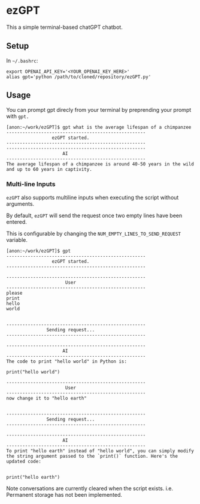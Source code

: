 # ezGPT
This a simple terminal-based chatGPT chatbot.

## Setup

In `~/.bashrc`:

```
export OPENAI_API_KEY='<YOUR_OPENAI_KEY_HERE>'
alias gpt='python /path/to/cloned/repository/ezGPT.py'
```

## Usage

You can prompt gpt direcly from your terminal by preprending your prompt with `gpt.`

```
[anon:~/work/ezGPT]$ gpt what is the average lifespan of a chimpanzee
----------------------------------------------------
                 ezGPT started.
----------------------------------------------------
----------------------------------------------------
                     AI
----------------------------------------------------
The average lifespan of a chimpanzee is around 40-50 years in the wild and up to 60 years in captivity.
```

### Multi-line Inputs

`ezGPT` also supports multiline inputs when executing the script without arguments.

By default, `ezGPT` will send the request once two empty lines have been entered.

This is configurable by changing the `NUM_EMPTY_LINES_TO_SEND_REQUEST` variable.

```
[anon:~/work/ezGPT]$ gpt
----------------------------------------------------
                 ezGPT started.
----------------------------------------------------

----------------------------------------------------
                      User
----------------------------------------------------
please
print
hello
world


----------------------------------------------------
               Sending request...
----------------------------------------------------

----------------------------------------------------
                     AI
----------------------------------------------------
The code to print "hello world" in Python is:

print("hello world")

----------------------------------------------------
                      User
----------------------------------------------------
now change it to "hello earth"


----------------------------------------------------
               Sending request...
----------------------------------------------------

----------------------------------------------------
                     AI
----------------------------------------------------
To print "hello earth" instead of "hello world", you can simply modify the string argument passed to the `print()` function. Here's the updated code:


print("hello earth")

```

Note conversations are currently cleared when the script exists. i.e. Permanent storage has not been implemented.